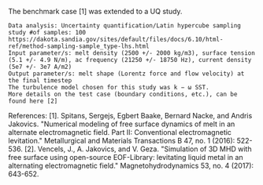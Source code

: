 
The benchmark case [1] was extended to a UQ study.

    Data analysis: Uncertainty quantification/Latin hypercube sampling study #of samples: 100 https://dakota.sandia.gov/sites/default/files/docs/6.10/html-ref/method-sampling-sample_type-lhs.html
    Input parameter/s: melt density (2500 +/- 2000 kg/m3), surface tension (5.1 +/- 4.9 N/m), ac frequency (21250 +/- 18750 Hz), current density (5e7 +/- 3e7 A/m2)
    Output parameter/s: melt shape (Lorentz force and flow velocity) at the final timestep
    The turbulence model chosen for this study was k − ω SST.
    More details on the test case (boundary conditions, etc.), can be found here [2]

References: 
[1]. Spitans, Sergejs, Egbert Baake, Bernard Nacke, and Andris Jakovics. "Numerical modeling of free surface dynamics of melt in an alternate electromagnetic field. Part II: Conventional electromagnetic levitation." Metallurgical and Materials Transactions B 47, no. 1 (2016): 522-536. 
[2]. Vencels, J., A. Jakovics, and V. Geza. "Simulation of 3D MHD with free surface using open-source EOF-Library: levitating liquid metal in an alternating electromagnetic field." Magnetohydrodynamics 53, no. 4 (2017): 643-652.





